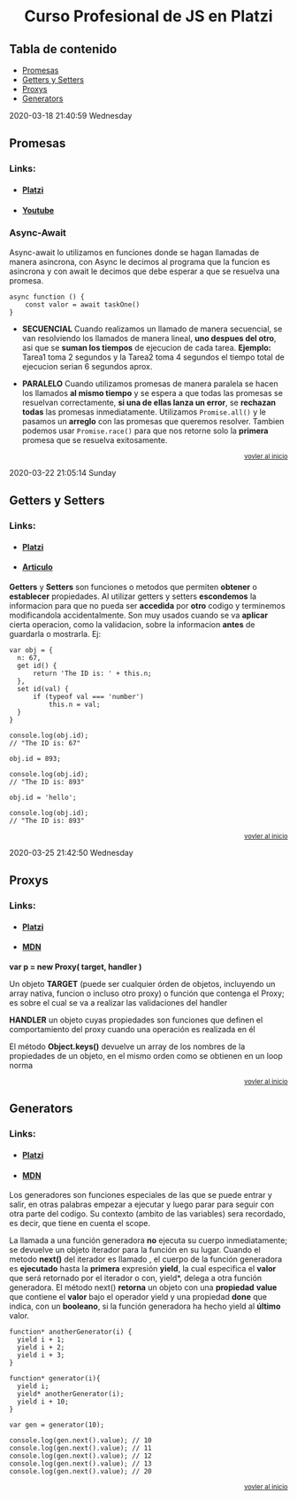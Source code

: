 <div align='center'> 
    <h1>Curso Profesional de JS en Platzi</h1>
</div>

## Tabla de contenido
- [Promesas](##promesas)
- [Getters y Setters](##getters-y-setters)
- [Proxys](##proxys)
- [Generators](##generators)

2020-03-18 21:40:59 Wednesday
## Promesas
### Links:
- #### [Platzi](https://platzi.com/clases/1642-javascript-profesional/22170-promesas/ "Clase")
- #### [Youtube](https://www.youtube.com/watch?v=Q3HtXuDEy5s "Youtube")

### Async-Await
Async-await lo utilizamos en funciones donde se hagan llamadas de manera asincrona, con Async le decimos al programa que la funcion es asincrona y con await le decimos que debe esperar a que se resuelva una promesa.

    async function () {
    	const valor = await taskOne()
    }
- **SECUENCIAL**
Cuando realizamos un llamado de manera secuencial, se van resolviendo los llamados de manera lineal, **uno despues del otro**, asi que se **suman los tiempos** de ejecucion de cada tarea.
**Ejemplo:** Tarea1 toma 2 segundos y la Tarea2 toma 4 segundos el tiempo total de ejecucion serian 6 segundos aprox.

- **PARALELO**
Cuando utilizamos promesas de manera paralela se hacen los llamados **al mismo tiempo** y se espera a que todas las promesas se resuelvan correctamente, **si una de ellas lanza un error**, se **rechazan todas** las promesas inmediatamente.
Utilizamos ``Promise.all()`` y le pasamos un **arreglo** con las promesas que queremos resolver.
Tambien podemos usar ``Promise.race()`` para que nos retorne solo la **primera** promesa que se resuelva exitosamente.

<div align='right'> 
    <small><a href = '##tabla-de-contenido'>vovler al inicio</a></small>
</div>

2020-03-22 21:05:14 Sunday
## Getters y Setters
### Links:
- ####  [Platzi](https://platzi.com/clases/1642-javascript-profesional/22171-getters-y-setters/ "Platzi")
- #### [Articulo](https://www.hongkiat.com/blog/getters-setters-javascript/ "Articulo")

**Getters** y **Setters** son funciones o metodos que permiten **obtener** o **establecer** propiedades. 
Al utilizar getters y setters **escondemos** la informacion para que no pueda ser **accedida** por **otro** codigo y terminemos modificandola accidentalmente.
Son muy usados cuando se va **aplicar** cierta operacion, como la validacion, sobre la informacion **antes** de guardarla o mostrarla. Ej:

    var obj = {
      n: 67,
      get id() {
          return 'The ID is: ' + this.n;
      },
      set id(val) {
          if (typeof val === 'number')
              this.n = val;
      }
    }
     
    console.log(obj.id);
    // "The ID is: 67"
     
    obj.id = 893;
     
    console.log(obj.id);
    // "The ID is: 893"
     
    obj.id = 'hello';
     
    console.log(obj.id);
    // "The ID is: 893"

<div align='right'> 
    <small><a href = '##tabla-de-contenido'>vovler al inicio</a></small>
</div>

2020-03-25 21:42:50 Wednesday
## Proxys
### Links:
- #### [Platzi](https://platzi.com/clases/1642-javascript-profesional/22172-proxy/ "Platzi")
- #### [MDN](https://developer.mozilla.org/es/docs/Web/JavaScript/Referencia/Objetos_globales/Proxy "MDN")

**var p = new Proxy( target, handler )**

Un objeto **TARGET** (puede ser cualquier órden de objetos, incluyendo un array nativa, funcion o incluso otro proxy) o función que contenga el Proxy; es sobre el cual se va a realizar las validaciones del handler

**HANDLER** un objeto cuyas propiedades son funciones que definen el comportamiento del proxy cuando una operación es realizada en él

El método **Object.keys()** devuelve un array de los nombres de la propiedades de un objeto, en el mismo orden como se obtienen en un loop norma

<div align='right'> 
    <small><a href = '##tabla-de-contenido'>vovler al inicio</a></small>
</div>

## Generators
### Links:
- ####  [Platzi](https://platzi.com/clases/1642-javascript-profesional/22173-generators/ "Platzi")
- #### [MDN](https://developer.mozilla.org/es/docs/Web/JavaScript/Referencia/Sentencias/function* "MDN")

Los generadores son funciones especiales de las que se puede entrar y salir, en otras palabras empezar a ejecutar y luego parar para seguir con otra parte del codigo. Su contexto (ambito de las variables) sera recordado, es decir, que tiene en cuenta el scope. 

La llamada a una función generadora **no** ejecuta su cuerpo inmediatamente; se devuelve un objeto iterador para la función en su lugar. Cuando el metodo **next()** del iterador es llamado , el cuerpo de la función generadora es **ejecutado** hasta la **primera** expresión **yield**, la cual especifica el **valor** que será retornado por el iterador o con, yield*, delega a otra función generadora. El método next() **retorna** un objeto con una **propiedad** **value** que contiene el **valor** bajo el operador yield y una propiedad **done** que indica, con un **booleano**, si la función generadora ha hecho yield al **último** valor.

    function* anotherGenerator(i) {
      yield i + 1;
      yield i + 2;
      yield i + 3;
    }
    
    function* generator(i){
      yield i;
      yield* anotherGenerator(i);
      yield i + 10;
    }
    
    var gen = generator(10);
    
    console.log(gen.next().value); // 10
    console.log(gen.next().value); // 11
    console.log(gen.next().value); // 12
    console.log(gen.next().value); // 13
    console.log(gen.next().value); // 20
    
<div align='right'> 
    <small><a href = '##tabla-de-contenido'>vovler al inicio</a></small>
</div>

